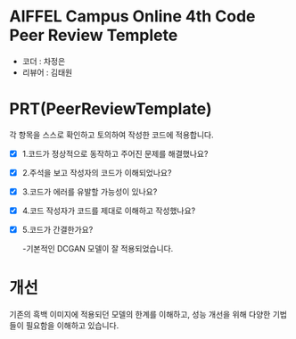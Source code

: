 # AIFFEL Campus Online 4th Code Peer Review Templete
- 코더 : 차정은
- 리뷰어 : 김태원


# PRT(PeerReviewTemplate)
각 항목을 스스로 확인하고 토의하여 작성한 코드에 적용합니다.
- [x] 1.코드가 정상적으로 동작하고 주어진 문제를 해결했나요?
- [x] 2.주석을 보고 작성자의 코드가 이해되었나요?
- [x] 3.코드가 에러를 유발할 가능성이 있나요?  
- [x] 4.코드 작성자가 코드를 제대로 이해하고 작성했나요?
- [x] 5.코드가 간결한가요?
  
  -기본적인 DCGAN 모델이 잘 적용되었습니다.



# 개선
기존의 흑백 이미지에 적용되던 모델의 한계를 이해하고, 성능 개선을 위해 다양한 기법들이 필요함을 이해하고 있습니다.
